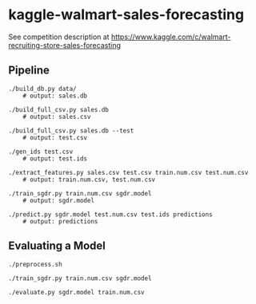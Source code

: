 kaggle-walmart-sales-forecasting
================================

See competition description at https://www.kaggle.com/c/walmart-recruiting-store-sales-forecasting

Pipeline
--------

```
./build_db.py data/
    # output: sales.db

./build_full_csv.py sales.db
    # output: sales.csv

./build_full_csv.py sales.db --test
    # output: test.csv

./gen_ids test.csv
    # output: test.ids

./extract_features.py sales.csv test.csv train.num.csv test.num.csv
    # output: train.num.csv, test.num.csv

./train_sgdr.py train.num.csv sgdr.model
    # output: sgdr.model

./predict.py sgdr.model test.num.csv test.ids predictions
    # output: predictions
```


Evaluating a Model
------------------
```
./preprocess.sh

./train_sgdr.py train.num.csv sgdr.model

./evaluate.py sgdr.model train.num.csv
```
